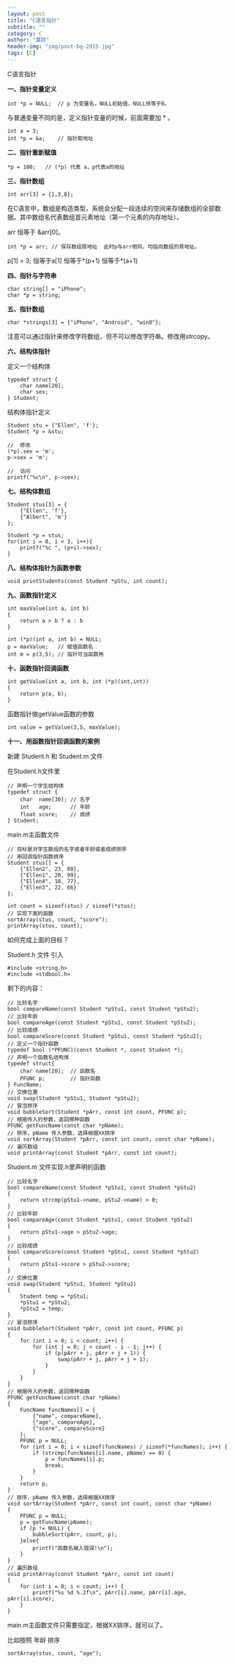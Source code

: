 ```yaml
---
layout: post
title: "C语言指针"
subtitle: ""
category: C
author: "寞踪"
header-img: "img/post-bg-2015.jpg"
tags: [C]
---
```


C语言指针

**一、指针变量定义**
    
    int *p = NULL;  // p 为变量名，NULL初始值，NULL恒等于0。

与普通变量不同的是，定义指针变量的时候，前面需要加 * 。

    int a = 3;
    int *p = &a;    // 指针取地址


**二、指针重新赋值**
    
    *p = 100;   // (*p) 代表 a，p代表a的地址


**三、指针数组**
    
    int arr[3] = {1,3,8};

在C语言中，数组是构造类型，系统会分配一段连续的空间来存储数组的全部数据。其中数组名代表数组首元素地址（第一个元素的内存地址）。

arr 恒等于 &arr[0]。

    int *p = arr; // 保存数组首地址  此时p与arr相同，均指向数组的首地址。

p[1] = 3; 
恒等于a[1]
恒等于*(p+1)
恒等于*(a+1)

**四、指针与字符串**
 
    char string[] = "iPhone";
    char *p = string;


**五、指针数组**
    
    char *strings[3] = {"iPhone", "Android", "win8"};

注意可以通过指针来修改字符数组，但不可以修改字符串。修改用strcopy。

**六、结构体指针**
    
定义一个结构体
    
    typedef struct {
        char name[20];
        char sex;
    } Student;


结构体指针定义


    Student stu = {"Ellen", 'f'};
    Student *p = &stu;

    //  修改
    (*p).sex = 'm';
    p->sex = 'm';
    
    //  访问
    printf("%c\n", p->sex); 


**七、结构体数组**
    
    Student stus[3] = {
        {"Ellen", 'f'},
        {"Albert", 'm'}
    };

    Student *p = stus;
    for(int i = 0, i < 3, i++){
        printf("%c ", (p+i)->sex);
    }


**八、结构体指针为函数参数**

    void printStudents(const Student *pStu, int count);


**九、函数指针定义**
    
    int maxValue(int a, int b)
    {
        return a > b ? a : b
    }

    int (*p)(int a, int b) = NULL;
    p = maxValue;   // 赋值函数名
    int m = p(3,5); // 指针可当函数用


**十、函数指针回调函数**

    int getValue(int a, int b, int (*p)(int,int))
    {
        return p(a, b);
    }


函数指针做getValue函数的参数

    int value = getValue(3,5, maxValue);

**十一、用函数指针回调函数的案例**

新建 Student.h 和 Student.m 文件

在Student.h文件里

    // 声明一个学生结构体
    typedef struct {
        char  name[30]; // 名字
        int   age;      // 年龄
        float score;    // 成绩
    } Student;


main.m主函数文件
    
    // 目标是对学生数组的名字或者年龄或者成绩排序
    // 用回调指针函数排序
    Student stus[] = {
        {"Ellen2", 23, 88},
        {"Ellen1", 20, 99},
        {"Ellen4", 18, 77},
        {"Ellen3", 22, 66}
    };
    
    int count = sizeof(stus) / sizeof(*stus);
    // 实现下面的函数
    sortArray(stus, count, "score");
    printArray(stus, count);


如何完成上面的目标？

Student.h 文件 引入 

    #include <string.h>
    #include <stdbool.h>

剩下的内容：
    
    // 比较名字
    bool compareName(const Student *pStu1, const Student *pStu2);
    // 比较年龄
    bool compareAge(const Student *pStu1, const Student *pStu2);
    // 比较成绩
    bool compareScore(const Student *pStu1, const Student *pStu2);
    // 定义一个指针函数
    typedef bool (*PFUNC)(const Student *, const Student *);
    // 声明一个函数名结构体
    typedef struct{
        char name[20];  // 函数名
        PFUNC p;        // 指针函数
    } FuncName;
    // 交换位置
    void swap(Student *pStu1, Student *pStu2);
    // 冒泡排序
    void bubbleSort(Student *pArr, const int count, PFUNC p);
    // 根据传入的参数，返回哪种函数
    PFUNC getFuncName(const char *pName);
    // 排序，pName 传入参数，选择根据XX排序
    void sortArray(Student *pArr, const int count, const char *pName);
    // 遍历数组
    void printArray(const Student *pArr, const int count);


Student.m 文件实现.h里声明的函数

    // 比较名字
    bool compareName(const Student *pStu1, const Student *pStu2)
    {
        return strcmp(pStu1->name, pStu2->name) > 0;
    }
    // 比较年龄
    bool compareAge(const Student *pStu1, const Student *pStu2)
    {
        return pStu1->age > pStu2->age;
    }
    // 比较成绩
    bool compareScore(const Student *pStu1, const Student *pStu2)
    {
        return pStu1->score > pStu2->score;
    }
    // 交换位置
    void swap(Student *pStu1, Student *pStu2)
    {
        Student temp = *pStu1;
        *pStu1 = *pStu2;
        *pStu2 = temp;
    }
    // 冒泡排序
    void bubbleSort(Student *pArr, const int count, PFUNC p)
    {
        for (int i = 0; i < count; i++) {
            for (int j = 0; j < count - i - 1; j++) {
                if (p(pArr + j, pArr + j + 1)) {
                    swap(pArr + j, pArr + j + 1);
                }
            }
        }
    }
    // 根据传入的参数，返回哪种函数
    PFUNC getFuncName(const char *pName)
    {
        FuncName funcNames[] = {
            {"name", compareName},
            {"age", compareAge},
            {"score", compareScore}
        };
        PFUNC p = NULL;
        for (int i = 0; i < sizeof(funcNames) / sizeof(*funcNames); i++) {
            if (strcmp(funcNames[i].name, pName) == 0) {
                p = funcNames[i].p;
                break;
            }
        }
        return p;
    }
    // 排序，pName 传入参数，选择根据XX排序
    void sortArray(Student *pArr, const int count, const char *pName)
    {
        PFUNC p = NULL;
        p = getFuncName(pName);
        if (p != NULL) {
            bubbleSort(pArr, count, p);
        }else{
            printf("函数名输入错误!\n");
        }
    }
    // 遍历数组
    void printArray(const Student *pArr, const int count)
    {
        for (int i = 0; i < count; i++) {
            printf("%s %d %.2f\n", pArr[i].name, pArr[i].age, pArr[i].score);
        }
    }



main.m主函数文件只需要指定，根据XX排序，就可以了。

比如按照 年龄 排序

    sortArray(stus, count, "age");







    

